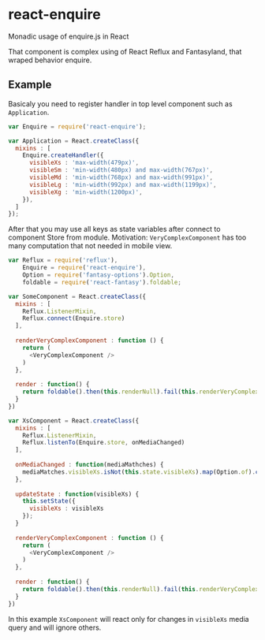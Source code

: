 react-enquire
=============

Monadic usage of enquire.js in React 

That component is complex using of React Reflux and Fantasyland, that wraped behavior enquire.

## Example

Basicaly you need to register handler in top level component such as ```Application```.

```javascript
var Enquire = require('react-enquire');

var Application = React.createClass({
  mixins : [
    Enquire.createHandler({
      visibleXs : 'max-width(479px)',
      visibleSm : 'min-width(480px) and max-width(767px)',
      visibleMd : 'min-width(768px) and max-width(991px)',
      visibleLg : 'min-width(992px) and max-width(1199px)',
      visibleXg : 'min-width(1200px)',
    }),
  ]
});

```

After that you may use all keys as state variables after connect to component Store from module. 
Motivation: ```VeryComplexComponent``` has too many computation that not needed in mobile view.

```javascript
var Reflux = require('reflux'),
    Enquire = require('react-enquire'),
    Option = require('fantasy-options').Option,
    foldable = require('react-fantasy').foldable;

var SomeComponent = React.createClass({
  mixins : [
    Reflux.ListenerMixin,
    Reflux.connect(Enquire.store)
  ],
  
  renderVeryComplexComponent : function () {
    return (
      <VeryComplexComponent />
    )
  },
  
  render : function() {
    return foldable().then(this.renderNull).fail(this.renderVeryComplexComponent).exec(this.state.visibleXs);
  }
})

var XsComponent = React.createClass({
  mixins : [
    Reflux.ListenerMixin,
    Reflux.listenTo(Enquire.store, onMediaChanged)
  ],
  
  onMediaChanged : function(mediaMathches) {
    mediaMatches.visibleXs.isNot(this.state.visibleXs).map(Option.of).chain(this.updateState)
  },
  
  updateState : function(visibleXs) {
    this.setState({
      visibleXs : visibleXs
    });
  }
  
  renderVeryComplexComponent : function () {
    return (
      <VeryComplexComponent />
    )
  },
  
  render : function() {
    return foldable().then(this.renderNull).fail(this.renderVeryComplexComponent).exec(this.state.visibleXs);
  }
})

```

In this example ```XsComponent``` will react only for changes in ```visibleXs``` media query and will ignore others.
